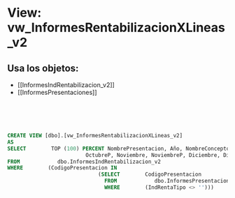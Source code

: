 # View: vw_InformesRentabilizacionXLineas_v2

## Usa los objetos:
- [[InformesIndRentabilizacion_v2]]
- [[InformesPresentaciones]]

```sql





CREATE VIEW [dbo].[vw_InformesRentabilizacionXLineas_v2]
AS
SELECT        TOP (100) PERCENT NombrePresentacion, Año, NombreConcepto, Enero, EneroP, Febrero, FebreroP, Marzo, MarzoP, Abril, AbrilP, Mayo, MayoP, Junio, JunioP, Julio, JulioP, Agosto, AgostoP, Septiembre, SeptiembreP, Octubre, 
                         OctubreP, Noviembre, NoviembreP, Diciembre, DiciembreP, Acumulado, AcumuladoP, PorcentajePPTO, E, Orden, CodigoPresentacion
FROM            dbo.InformesIndRentabilizacion_v2
WHERE        (CodigoPresentacion IN
                             (SELECT        CodigoPresentacion
                               FROM            dbo.InformesPresentaciones
                               WHERE        (IndRentaTipo <> '')))

```

